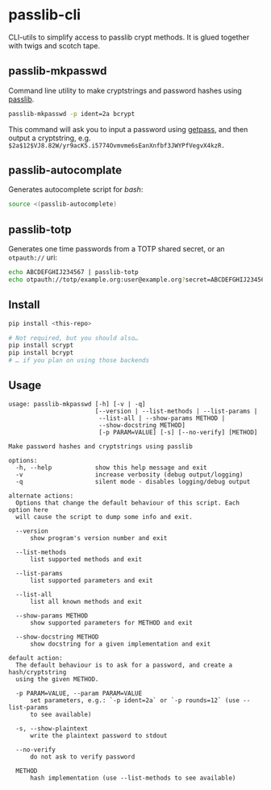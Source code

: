 # passlib-cli

CLI-utils to simplify access to passlib crypt methods. It is glued together
with twigs and scotch tape.


## passlib-mkpasswd

Command line utility to make cryptstrings and password hashes using [passlib].

```bash
passlib-mkpasswd -p ident=2a bcrypt
```

This command will ask you to input a password using [getpass], and then output a
cryptstring, e.g.
``$2a$12$VJ8.82W/yr9acK5.i5774Ovmvme6sEanXnfbf3JWYPfVegvX4kzR.``


## passlib-autocomplate

Generates autocomplete script for *bash*:

```bash
source <(passlib-autocomplete)
```


## passlib-totp

Generates one time passwords from a TOTP shared secret, or an `otpauth://` uri:

```bash
echo ABCDEFGHIJ234567 | passlib-totp
echo otpauth://totp/example.org:user@example.org?secret=ABCDEFGHIJ234567 | passlib-totp
```


## Install

```bash
pip install <this-repo>

# Not required, but you should also…
pip install scrypt
pip install bcrypt
# … if you plan on using those backends
```


## Usage

```
usage: passlib-mkpasswd [-h] [-v | -q]
                        [--version | --list-methods | --list-params |
                         --list-all | --show-params METHOD |
                         --show-docstring METHOD]
                         [-p PARAM=VALUE] [-s] [--no-verify] [METHOD]

Make password hashes and cryptstrings using passlib

options:
  -h, --help            show this help message and exit
  -v                    increase verbosity (debug output/logging)
  -q                    silent mode - disables logging/debug output

alternate actions:
  Options that change the default behaviour of this script. Each option here
  will cause the script to dump some info and exit.

  --version
      show program's version number and exit

  --list-methods
      list supported methods and exit

  --list-params
      list supported parameters and exit

  --list-all
      list all known methods and exit

  --show-params METHOD
      show supported parameters for METHOD and exit

  --show-docstring METHOD
      show docstring for a given implementation and exit

default action:
  The default behaviour is to ask for a password, and create a hash/cryptstring
  using the given METHOD.

  -p PARAM=VALUE, --param PARAM=VALUE
      set parameters, e.g.: `-p ident=2a` or `-p rounds=12` (use --list-params
      to see available)

  -s, --show-plaintext
      write the plaintext password to stdout

  --no-verify
      do not ask to verify password

  METHOD
      hash implementation (use --list-methods to see available)
```

 [passlib]: https://passlib.readthedocs.io/en/stable/
 [getpass]: https://docs.python.org/3/library/getpass.html
